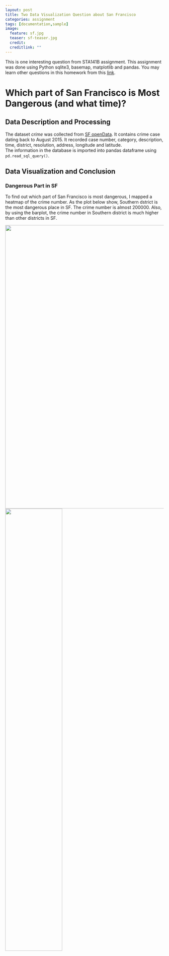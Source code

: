 ```yaml
---
layout: post
title: Two Data Visualization Question about San Francisco
categories: assignment
tags: [documentation,sample]
image:
  feature: sf.jpg
  teaser: sf-teaser.jpg
  credit: 
  creditlink: ""
---
```


This is one interesting question from STA141B assignment. This assignment was done using Python sqlite3, basemap, matplotlib and pandas. You may learn other questions in this homework from this [link](https://wurl2013.github.io/STA141Btest/attachment/assignment6.html).

#  Which part of San Francisco is Most Dangerous (and what time)?

## Data Description and Processing
The dataset *crime* was collected from [SF openData](https://data.sfgov.org/). It contains crime case dating back to August 2015. It recorded case number, category, description, time, district, resolution, address, longitude and latitude.  
The information in the database is imported into pandas dataframe using `pd.read_sql_query()`.

## Data Visualization and Conclusion
### Dangerous Part in SF
To find out which part of San Francisco is most dangerous, I mapped a heatmap of the crime number. As the plot below show, Southern dstrict is the most dangerous place in SF. The crime number is almost 200000. Also, by using the barplot, the crime number in Southern district is much higher than other districts in SF.

<img src="https://wurl2013.github.io/STA141Btest/images/crimeSF1.png" width="660px" height = "900px" align="middle"/>
<img src="https://wurl2013.github.io/STA141Btest/images/crimeSF2.png" width=60% align="middle"/>

### Dangerous Time in SF
As for most dangerous time in SF, I ploted the histogram of crime case time. From the histogram, it is clear that the most dangerous time in a day is around 6pm. Crime case number starts to increase from 5am and increases until 18-19pm, then drops.

<img src="https://wurl2013.github.io/STA141Btest/images/crimeSF3.png" width=60%  align="middle"/>

# Are noise complaints and mobile food vendors related?

## Data Description and Processing
Two datasets The method of data processing and visualization is similar as described above. The datasets used in this part are *noise* and *mobile_food_location*. Noise contains caseID, Type, Address, Neighborhood, DateTime, Latitude and Longitude of each noise complaint case. Mobile_food_location contains locationid, LocationDescription, Address, Latitude and Longitude of each vendor.

## Data Visualization and Conlcusion
The noise complaints are not very much related with mobile food vendors.
The barplot of noise complaints type shows that only few complaints is about mobile food vendors. Also, from the heatmap marking the noise number and vendors, we can see that the density of noise complaints are not very high associated with the distribution of vendors, especially in southern part of the city. Though in the areas where there are a lot of complaints, the number of vendors is large. However, it is not the opposite, in areas where there is a lot of vendors, the density of complaints are not always high. So the association between them is not very high.

<img src="https://wurl2013.github.io/STA141Btest/images/noiseSF1.png" width="660px" height = "900px" align="middle"/>

<img src="https://wurl2013.github.io/STA141Btest/images/noiseSF2.png" width=60%  align="middle"/>

